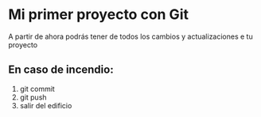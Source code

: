 # Mi primer proyecto con Git
A partir de ahora podrás tener de todos los cambios y actualizaciones  e tu proyecto
## En caso de incendio:
1. git commit
2. git push
3. salir del edificio
